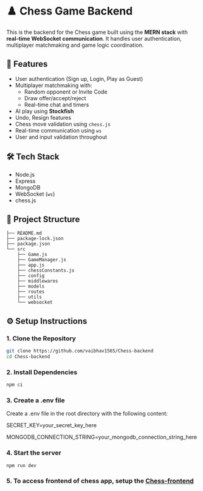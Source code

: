 # ♟️ Chess Game Backend

This is the backend for the Chess game built using the **MERN stack** with **real-time WebSocket communication**. It handles user authentication, multiplayer matchmaking and game logic coordination.

## 🚀 Features

- User authentication (Sign up, Login, Play as Guest)
- Multiplayer matchmaking with:
  - Random opponent or Invite Code
  - Draw offer/accept/reject
  - Real-time chat and timers
- AI play using **Stockfish**
- Undo, Resign features
- Chess move validation using `chess.js`
- Real-time communication using `ws`
- User and input validation throughout

## 🛠️ Tech Stack

- Node.js
- Express
- MongoDB
- WebSocket (`ws`)
- chess.js

## 📁 Project Structure
```
├── README.md
├── package-lock.json
├── package.json
└── src
    ├── Game.js
    ├── GameManager.js
    ├── app.js
    ├── chessConstants.js
    ├── config
    ├── middlewares
    ├── models
    ├── routes
    ├── utils
    └── websocket
```


## ⚙️ Setup Instructions

### 1. Clone the Repository

```bash
git clone https://github.com/vaibhav1565/Chess-backend
cd Chess-backend
```

### 2. Install Dependencies
```bash
npm ci
```

### 3. Create a .env file
Create a .env file in the root directory with the following content:

SECRET_KEY=your_secret_key_here

MONGODB_CONNECTION_STRING=your_mongodb_connection_string_here

### 4. Start the server
```bash
npm run dev
```

### 5. To access frontend of chess app, setup the [Chess-frontend](https://github.com/vaibhav1565/Chess-frontend)